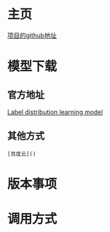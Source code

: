 # 主页
   [项目的github地址](https://github.com/ustcqidi/BeautyPredict)

# 模型下载

## 官方地址
   [Label distribution learning model](https://pan.baidu.com/s/1d6jBWNxy3eXS5tz3TvCwsw)

## 其他方式
    [百度云]()

# 版本事项

# 调用方式

